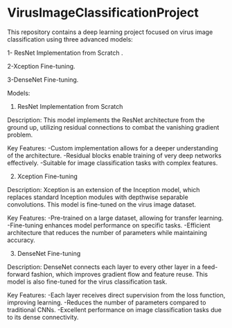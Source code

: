 # VirusImageClassificationProject
This repository contains a deep learning project focused on virus image classification using three advanced models: 

   1- ResNet Implementation from Scratch .

   2-Xception Fine-tuning.

   3-DenseNet Fine-tuning.

Models:
1. ResNet Implementation from Scratch

Description: This model implements the ResNet architecture from the ground up, utilizing residual connections to combat the vanishing gradient problem.

Key Features:
   -Custom implementation allows for a deeper understanding of the architecture.
   -Residual blocks enable training of very deep networks effectively.
   -Suitable for image classification tasks with complex features.

2. Xception Fine-tuning

Description: Xception is an extension of the Inception model, which replaces standard Inception modules with depthwise separable convolutions. This model is fine-tuned on the virus image dataset.

Key Features:
   -Pre-trained on a large dataset, allowing for transfer learning.
   -Fine-tuning enhances model performance on specific tasks.
   -Efficient architecture that reduces the number of parameters while maintaining accuracy.

3. DenseNet Fine-tuning

Description: DenseNet connects each layer to every other layer in a feed-forward fashion, which improves gradient flow and feature reuse. This model is also fine-tuned for the virus classification task.

Key Features:
   -Each layer receives direct supervision from the loss function, improving learning.
   -Reduces the number of parameters compared to traditional CNNs.
   -Excellent performance on image classification tasks due to its dense connectivity.
